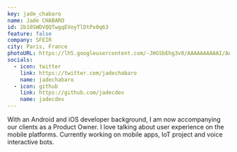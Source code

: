 ```yaml
---
key: jade_chabaro
name: Jade CHABARO
id: 2b10SWDVQQTwgqEVoyTlDtPx0q63
feature: false
company: SFEIR
city: Paris, France
photoURL: https://lh5.googleusercontent.com/-JHGSbEhg3v0/AAAAAAAAAAI/AAAAAAAAAAc/8Si7Zn80HEg/photo.jpg
socials:
  - icon: twitter
    link: https://twitter.com/jadechabaro
    name: jadechabaro
  - icon: github
    link: https://github.com/jadecdev
    name: jadecdev
---
```

With an Android and iOS developer background, I am now accompanying our clients as a Product Owner.
I love talking about user experience on the mobile platforms. Currently working on mobile apps, IoT project and voice interactive bots.
